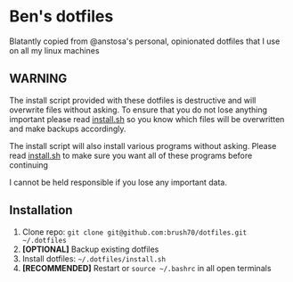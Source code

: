 Ben's dotfiles
================

Blatantly copied from @anstosa's personal, opinionated dotfiles that I use on all my linux machines

WARNING
-------

The install script provided with these dotfiles is destructive and will overwrite files without asking. To ensure that you do not lose anything important please read [install.sh](https://github.com/brush70/dotfiles/blob/master/install.sh) so you know which files will be overwritten and make backups accordingly.

The install script will also install various programs without asking. Please read [install.sh](https://github.com/brush70/dotfiles/blob/master/install.sh) to make sure you want all of these programs before continuing

I cannot be held responsible if you lose any important data.

Installation
------------

1. Clone repo: `git clone git@github.com:brush70/dotfiles.git ~/.dotfiles`
4. **[OPTIONAL]** Backup existing dotfiles
5. Install dotfiles: `~/.dotfiles/install.sh`
6. **[RECOMMENDED]** Restart or `source ~/.bashrc` in all open terminals
